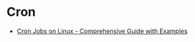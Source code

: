 Cron
====

* [Cron Jobs on Linux - Comprehensive Guide with Examples](https://ittavern.com/cron-jobs-on-linux-comprehensive-guide/)